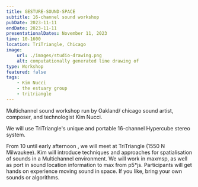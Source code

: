 ```yaml
---
title: GESTURE-SOUND-SPACE
subtitle: 16-channel sound workshop
pubDate: 2023-11-11
endDate: 2023-11-11
presentationalDates: November 11, 2023
time: 10-1600
location: TriTriangle, Chicago
image:
    url: ./images/studio-drawing.png
    alt: computationally generated line drawing of
type: Workshop
featured: false
tags:
    - Kim Nucci
    - the estuary group
    - tritriangle
---
```


Multichannel sound workshop run by Oakland/ chicago sound artist, composer, and technologist Kim Nucci.

We will use TriTriangle's unique and portable 16-channel Hypercube stereo system.

From 10 until early afternoon , we will meet at TriTriangle (1550 N Milwaukee). Kim will introduce techniques and approaches for spatialisation of sounds in a Multichannel environment. We will work in maxmsp, as well as port in sound location information to max from p5\*js. Participants will get hands on experience moving sound in space. If you like, bring your own sounds or algorithms.
